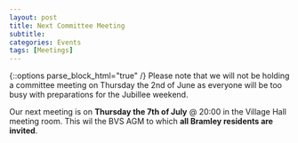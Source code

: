 ```yaml
---
layout: post
title: Next Committee Meeting 
subtitle: 
categories: Events
tags: [Meetings]
---
```


{::options parse_block_html="true" /}
Please note that we will not be holding a committee meeting on Thursday the 2nd of June as everyone will be too busy with preparations for the Jubillee weekend.

Our next meeting is on **Thursday the 7th of July** @ 20:00 in the Village Hall meeting room.  This wil the BVS AGM to which **all Bramley residents are invited**.

